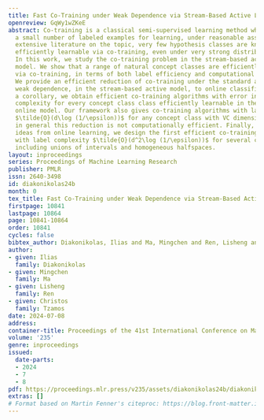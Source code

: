 ```yaml
---
title: Fast Co-Training under Weak Dependence via Stream-Based Active Learning
openreview: GqWy1wZKeE
abstract: Co-training is a classical semi-supervised learning method which only requires
  a small number of labeled examples for learning, under reasonable assumptions. Despite
  extensive literature on the topic, very few hypothesis classes are known to be provably
  efficiently learnable via co-training, even under very strong distributional assumptions.
  In this work, we study the co-training problem in the stream-based active learning
  model. We show that a range of natural concept classes are efficiently learnable
  via co-training, in terms of both label efficiency and computational efficiency.
  We provide an efficient reduction of co-training under the standard assumption of
  weak dependence, in the stream-based active model, to online classification. As
  a corollary, we obtain efficient co-training algorithms with error independent label
  complexity for every concept class class efficiently learnable in the mistake bound
  online model. Our framework also gives co-training algorithms with label complexity
  $\tilde{O}(d\log (1/\epsilon))$ for any concept class with VC dimension $d$, though
  in general this reduction is not computationally efficient. Finally, using additional
  ideas from online learning, we design the first efficient co-training algorithms
  with label complexity $\tilde{O}(d^2\log (1/\epsilon))$ for several concept classes,
  including unions of intervals and homogeneous halfspaces.
layout: inproceedings
series: Proceedings of Machine Learning Research
publisher: PMLR
issn: 2640-3498
id: diakonikolas24b
month: 0
tex_title: Fast Co-Training under Weak Dependence via Stream-Based Active Learning
firstpage: 10841
lastpage: 10864
page: 10841-10864
order: 10841
cycles: false
bibtex_author: Diakonikolas, Ilias and Ma, Mingchen and Ren, Lisheng and Tzamos, Christos
author:
- given: Ilias
  family: Diakonikolas
- given: Mingchen
  family: Ma
- given: Lisheng
  family: Ren
- given: Christos
  family: Tzamos
date: 2024-07-08
address:
container-title: Proceedings of the 41st International Conference on Machine Learning
volume: '235'
genre: inproceedings
issued:
  date-parts:
  - 2024
  - 7
  - 8
pdf: https://proceedings.mlr.press/v235/assets/diakonikolas24b/diakonikolas24b.pdf
extras: []
# Format based on Martin Fenner's citeproc: https://blog.front-matter.io/posts/citeproc-yaml-for-bibliographies/
---
```

